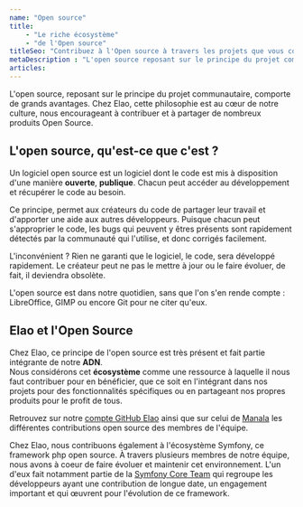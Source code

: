 ```yaml
---
name: "Open source"
title:
    - "Le riche écosystème"
    - "de l'Open source"
titleSeo: "Contribuez à l'Open source à travers les projets que vous confiez à Elao"
metaDescription : "L'open source reposant sur le principe du projet communautaire, évolue dans un écosystème riche et impactant. Découvrez notre contribution chez Elao."
articles:
---
```


L'open source, reposant sur le principe du projet communautaire, comporte de grands avantages. Chez Elao, cette philosophie est au cœur de notre culture, nous encourageant à contribuer et à partager de nombreux produits Open Source.

## L'open source, qu'est-ce que c'est ?

Un logiciel open source est un logiciel dont le code est mis à disposition d'une manière **ouverte**, **publique**. Chacun peut accéder au développement et récupérer le code au besoin.

Ce principe, permet aux créateurs du code de partager leur travail et d'apporter une aide aux autres développeurs. Puisque chacun peut s'approprier le code, les bugs qui peuvent y êtres présents sont rapidement détectés par la communauté qui l'utilise, et donc corrigés facilement.

L'inconvénient ? Rien ne garanti que le logiciel, le code, sera développé rapidement. Le créateur peut ne pas le mettre à jour ou le faire évoluer, de fait, il deviendra obsolète.

L'open source est dans notre quotidien, sans que l'on s'en rende compte : LibreOffice, GIMP ou encore Git pour ne citer qu'eux.

## Elao et l'Open Source

Chez Elao, ce principe de l'open source est très présent et fait partie intégrante de notre **ADN**.  
Nous considérons cet **écosystème** comme une ressource à laquelle il nous faut contribuer pour en bénéficier, que ce soit en l'intégrant dans nos projets pour des fonctionnalités spécifiques ou en partageant nos propres produits pour le profit de tous. 

Retrouvez sur notre [compte GitHub Elao](https://github.com/Elao) ainsi que sur celui de [Manala](https://github.com/manala) les différentes contributions open source des membres de l'équipe. 

Chez Elao, nous contribuons également à l'écosystème Symfony, ce framework php open source. À travers plusieurs membres de notre équipe, nous avons à coeur de faire évoluer et maintenir cet environnement. L'un d'eux fait notamment partie de la [Symfony Core Team](https://symfony.com/doc/current/contributing/code/core_team.html) qui regroupe les développeurs ayant une contribution de longue date, un engagement important et qui œuvrent pour l'évolution de ce framework. 
